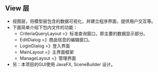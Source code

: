 View 层
--
- 视图层，将模型层包含的数据可视化，并建立程序界面，提供用户交互等。
- 下面简单介绍下包内文件的功能：  
    + CriteriaQueryLayout       =》标准查询窗口，即主要的数据显示部分。
    + EditDialog                =》商品信息的编辑窗口。
    + LoginDialog               =》登入界面
    + MainLayout                =》主界面框架
    + ManageLayout              =》管理界面
- 另：本项目的GUI使用 JavaFX, SceneBuilder 设计。